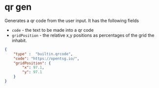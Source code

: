 # qr gen

Generates a qr code from the user input.
It has the following fields

- `code` - the text to be made into a qr code
- `gridPosition` - the relative x,y positions as percentages
of the grid the inhabit.

```json
{
    "type" :  "builtin.qrcode",
    "code": "https://opentsg.io/",
    "gridPosition": {
        "x": 97.1,
        "y": 97.1
    }
}
```

